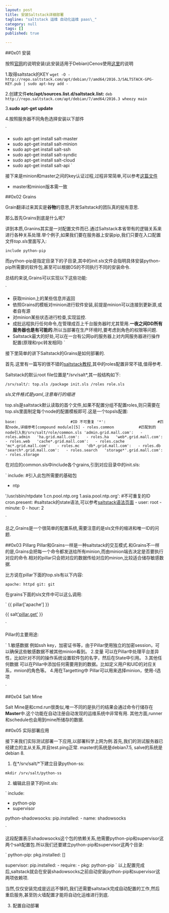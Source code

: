 ```yaml
---
layout: post
title: 安装Saltstack详细部署
tagline: "saltstack 运维 自动化运维 paas\_"
category: null
tags: []
published: true

---
```


##0x01 安装

按照[官网][1]的说明安装(此安装适用于Debian)Cenos使用[这里][2]的说明

1.取得saltstack的KEY
`wget -O - http://repo.saltstack.com/apt/debian/7/amd64/2016.3/SALTSTACK-GPG-KEY.pub | sudo apt-key add -`

2.创建文件**etc/apt/sources.list.d/saltstack.list:**
`deb http://repo.saltstack.com/apt/debian/7/amd64/2016.3 wheezy main`

3.**sudo apt-get update**

4.按照服务器不同角色选择安装以下部件

`
* sudo apt-get install salt-master
* sudo apt-get install salt-minion
* sudo apt-get install salt-ssh
* sudo apt-get install salt-syndic
* sudo apt-get install salt-cloud
* sudo apt-get install salt-api
`

接下来是minion和master之间的key认证过程,过程非常简单,可以参考[这篇文件][4]

* master和minion版本需一致

##0x02 Grains

Grain翻译过来其实是**谷物**的意思,开发Saltstack的团队真的挺有意思.

那么首先Grains到底是什么呢?

讲到本质,Granins其实是一对配置文件而已.通过Saltstack本省带有的逻辑关系来进行各种关系处理.举个例子,如果我们要在服务器上安装pip,我们只要在入口配置文件*top.sls*里面写入:

`include python-pip`

而python-pip是指定目录下的子目录,其中的*init.sls*文件会指明具体安装python-pip所需要的软件包,甚至可以根据OS的不同执行不同的安装命令.

总结的来说,Grains可以实现以下这些功能:

`
* 获取minion上的某些信息并返回
* 依照Grains的模板对minion进行软件安装,前提是minion可以连接到更新源,或者自有源
* 对minion某些状态进行检查,实现监控.
* 成批远程执行任何命令,在管理成百上千台服务器时尤其管用.**一夜之间DD所有服务器也是有可能的**.所以当部署在生产环境时,要考虑到角色的权限等问题.
* Saltstack最大的好处,可以在一台有公网ip的服务器上对内网服务器进行操作配置(原理和rpc转发相同)
`

接下里简单的讲下Saltstack的Grains是如何部署的.

首先.这里有一篇写的很不错的[saltstack教程][3],其中的roles配置非常不错,值得参考.

Saltstack的默认root file位置是*/srv/salt*,其一般结构如下:

`
/srv/salt/:
          top.sls
          /package
                  init.sls
          /roles
                  role.sls
`

*sls文件格式是yaml,注意每行的缩进*

top.sls是saltstack默认读取的首个文件,如果不配置分组不配置roles,则只需要在top.sls里面制定每个node的配置模板即可.这是一个topsls配置:

`
base:                        #ID 不可重复
  '*':                       #匹配node,详细参考[compound module][5]
    - roles.common           #匹配到的node引入到/srv/salt/role/common.sls
  'admin.grid.mall.com':  
    - roles.admin  
  'ha.grid.mall.com':  
    - roles.ha  
  'web*.grid.mall.com':  
    - roles.web  
  'cache*.grid.mall.com':  
    - roles.cache  
  'mc*.grid.mall.com':  
    - roles.mc  
  'db*.grid.mall.com':  
    - roles.db  
  'search*.grid.mall.com':  
    - roles.search  
  'storage*'.grid.mall.com':  
    - roles.storage
`


在对应的common.sls中include各个grains,引到对应目录中的init.sls:


`
include:        #引入此包所需要的基础包
  - ntp

'/usr/sbin/ntpdate 1.cn.pool.ntp.org 1.asia.pool.ntp.org': #不可重复的ID
  cron.present:               #saltstack的state语法,可以参考[saltstack语法页面][6]
    - user: root
    - minute: 0
    - hour: 2

`

总之,Grains是一个很简单的配置系统,需要注意的是sls文件的缩进和唯一ID的问题.

##0x03 Pillarg
Pillar和Grains一样是一种saltstack的交互模式.和Grains不一样的是,Grains会把每一个命令都发送给所有minion,而由minion端去决定是否要执行对应的命令.相对的pillar只会把对应的数据传给对应的minion,比较适合储存敏感数据.


比方说在pillar下面的top.sls有以下内容:

`
apache: httpd
git: git
`

在grains下面的sls文件中可以这么调用:

`
 {{ pillar['apache'] }}
 
 {{ salt['pillar.get']('git', 'git') }}

`

 
 Pillar的主要用途:

` 
1.敏感数据
例如ssh key，加密证书等，由于Pillar使用独立的加密session，可以确保这些敏感数据不被其他minion看到。
2.变量
可以在Pillar中处理平台差异性，比如针对不同的操作系统设置软件包的名字，然后在State中引用。
3.其他任何数据
可以在Pillar中添加任何需要用到的数据。比如定义用户和UID的对应关系，mnion的角色等。
4.用在Targetting中
Pillar可以用来选择minion，使用-I选项

`

##0x04 Salt Mine

Salt Mine是和cmd.run很类似,唯一不同的是执行的结果会通过命令行储存在**Master**中.这个功能在自动注册自动发现的运维系统中非常有用.
其他方面,runner和schedule也会用到mine所储存的数据.

##0x05 实际部署应用

接下来我们实际测试部署一下应用,以部署科学上网为例.首先,我们的测试服务器已经建立的主从关系,并且test.ping正常. master的系统是debian7.5, salve的系统是debian 8.


1. 在*/srv/salt/*下建立目录python-ss:

`
mkdir /srv/salt/python-ss
`

2. 编辑此目录下的init.sls:


`
include:
  -  python-pip
  -  supervisor

python-shadowsocks:
  pip.installed:
    - name:        shadowsocks

`

这段配置表示shadowsocks这个包的依赖关系,他需要python-pip和supervisor这两个salt配置包.所以我们还要建立python-pip和supervisor这两个目录:


`
python-pip:
  pkg.installed: []
    
    
supervisor:
  pip.installed:
    - require:
      - pkg:       python-pip
`
以上配置完成后,saltstack就会在安装shadowsocks之前自动安装python-pip和supervisor这两项依赖项.

当然,仅仅安装完成是远远不够的,我们还需要saltstack完成自动配置的工作,然后重启服务,甚至防火墙配置才能将自动化运维进行到底.

3. 配置自动部署











[1]:https://repo.saltstack.com/#debian "Saltstack"
[2]:https://repo.saltstack.com/#rhel   "Centos Salt"
[3]:https://github.com/ist0ne/salt-states  "Salt Github"
[4]:http://www.saltstack.cn/kb/salt-first-view/#salt-first-view "Saltstack初探"
[5]:https://docs.saltstack.com/en/latest/topics/targeting/compound.html "Saltstack compound module"
[6]:https://docs.saltstack.com/en/latest/ref/states/all/salt.states.cron.html "cron"
[7]:https://github.com/rtx3/Salt-MWDS.git "github地址"